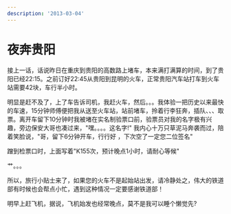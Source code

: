 ```yaml
---
description: '2013-03-04'
---
```


# 夜奔贵阳

接上一话，话说昨日在重庆到贵阳的高数路上堵车，本来满打满算的时间，到了贵阳已经22:15。之前订好22:45从贵阳到昆明的火车，正常贵阳汽车站打车到火车站需要42块，车行半小时。

明显是赶不及了，上了车告诉司机，我赶火车，然后。。。我体验一把历史以来最快的车速，15分钟师傅便把我从送至火车站，站前堵车，拎着行李狂奔，插队、、、取票。离开车留下10分钟时我被堵在实名制验票口前，验票员对我的名字极有兴趣，旁边保安大哥也凑过来，"嘿。。。。这名字!" 我内心十万只草泥马奔袭而过，陪着笑脸说，"哥，留下6分钟开车，行行好 ，下次空了一定您二位签名"

蹭到检票口时，上面写着"K155次，预计晚点1小时，请耐心等候"

艹。。。

所以，旅行小贴士来了，如果您的火车不是起始站出发，请冷静处之，伟大的铁道部有时候也会帮点小忙，遇到这种情况一定要感谢铁道部！

明早上赶飞机，据说，飞机始发也经常晚点，莫不是我可以睡个懒觉先?

